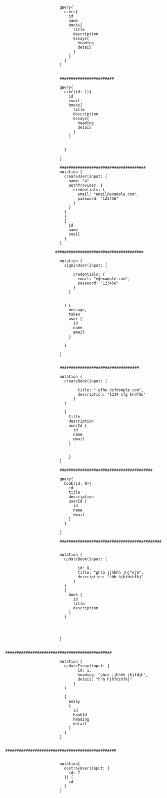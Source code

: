                             query{
                              users{
                                id
                                name
                                books{
                                  title
                                  description
                                  essays{
                                    heading
                                    detail
                                  }
                                }
                              }
                            }


                            ########################

                            query{
                              user(id: 1){
                                id
                                email
                                books{
                                  title
                                  description
                                  essays{
                                    heading
                                    detail
                                  }
                                }
                                
                                
                              }

                            }

                            ######################################
                            mutation {
                              createUser(input: {
                                name: "a"    
                                authProvider: {
                                  credentials: {
                                    email: "email@example.com",
                                    password: "123456"
                                  }
                                }
                              }
                              )
                              {
                                id
                                name
                                email
                              }
                            }

                          #######################################

                            mutation {
                              signinUser(input: {    
                                
                                  credentials: {
                                    email: "e@example.com",
                                    password: "123456"
                                  }
                                }
                              
                                  
                              ) {
                                message,
                                token
                                user {
                                  id
                                  name
                                  email
                                }
                                
                              }  
                              
                            }


                            ###################################

                            mutation {
                              createBook(input: {                                
                                  
                                    title: " gfhs dsfdsmple.com",
                                    description: "1234 sfg khdf56"
                                  }     
                              )
                              
                              {
                                title
                                description
                                userId {
                                  id
                                  name
                                  email
                                }
                                
                                  
                                }
                            }
                              
                            #########################################

                            query{
                              book(id: 9){
                                id
                                title
                                description
                                userId {
                                  id
                                  name
                                  email
                                }
                              }

                            }  
                              
                            #############################################

                              
                            mutation {
                              updateBook(input: {    
                                
                                    id: 8,
                                    title: "ghro jjhhhh jhjfdjh",
                                    description: "hhh hjhfdshfkj"
                                  }     
                              ) 
                              {
                                book {
                                  id
                                  title
                                  description
                                }
                              }
                              
                              
                              
                              
                            }
                              
                            ###############################################

                            mutation {
                              updateEssay(input: {        
                                    id: 1,
                                    heading: "ghro jjhhhh jhjfdjh",
                                    detail: "hhh hjhfdshfkj"
                                  }     
                              ) 
                              
                              {
                                essay
                                {
                                  id
                                  bookId
                                  heading
                                  detail
                                }
                              }  
                            }
                                
                            #################################################


                            mutation{
                              destroyUser(input: {
                                id: 7
                              }) {
                                id
                              }   
                            }
                              







